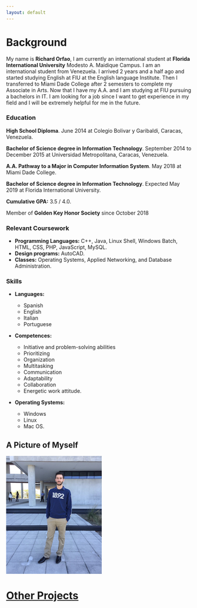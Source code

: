 ```yaml
---
layout: default
---
```


# Background

My name is **Richard Orfao**, I am currently an international student at **Florida International University** Modesto A. Maidique Campus.
I am an international student from Venezuela. I arrived 2 years and a half ago and started studying English at FIU at the English language Institute. Then I transferred to Miami Dade College after 2 semesters to complete my Associate in Arts. Now that I have my A.A. and I am studying at FIU pursuing a bachelors in IT. I am looking for a job since I want to get experience in my field and I will be extremely helpful for me in the future.

### Education

**High School Diploma**. June 2014 at Colegio Bolivar y Garibaldi, Caracas, Venezuela.

**Bachelor of Science degree in Information Technology**. September 2014 to December 2015 at Universidad Metropolitana, Caracas, Venezuela.

**A.A. Pathway to a Major in Computer Information System**. May 2018 at Miami Dade College.

**Bachelor of Science degree in Information Technology**. Expected May 2019 at Florida International University.

**Cumulative GPA:** 3.5 / 4.0.

Member of **Golden Key Honor Society** since October 2018

### Relevant Coursework

*   **Programming Languages:** C++, Java, Linux Shell, Windows Batch, HTML, CSS, PHP, JavaScript, MySQL.
*   **Design programs:** AutoCAD.
*   **Classes:** Operating Systems, Applied Networking, and Database Administration.

### Skills

- **Languages:**
  - Spanish
  - English 
  - Italian
  - Portuguese
- **Competences:** 
  - Initiative and problem-solving abilities
  - Prioritizing
  - Organization
  - Multitasking
  - Communication
  - Adaptability
  - Collaboration
  - Energetic work attitude.

-  **Operating Systems:** 
    - Windows
    - Linux
    - Mac OS.
  
## A Picture of Myself

![RichardOrfao](IMG_7221.jpg)


# [Other Projects](http://ocelot.aul.fiu.edu/~rorfa001/)
